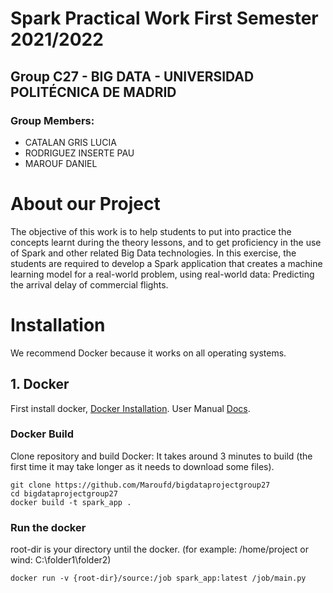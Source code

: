# Spark Practical Work First Semester 2021/2022
## Group C27 - BIG DATA - UNIVERSIDAD POLITÉCNICA DE MADRID

### Group Members:
 * CATALAN GRIS LUCIA
 * RODRIGUEZ INSERTE PAU
 * MAROUF DANIEL

# About our Project

The objective of this work is to help students to put into practice the concepts learnt during the
theory lessons, and to get proficiency in the use of Spark and other related Big Data
technologies. In this exercise, the students are required to develop a Spark application that
creates a machine learning model for a real-world problem, using real-world data: Predicting the
arrival delay of commercial flights.


# Installation
We recommend Docker because it works on all operating systems.

## 1.  Docker
First install docker, [Docker Installation](https://docs.docker.com/engine/install/).
User Manual [Docs](https://docs.docker.com/desktop/windows/).


### Docker Build
Clone repository and build Docker: It takes around 3 minutes to build (the first time it may take longer as it needs to download some files).
```
git clone https://github.com/Maroufd/bigdataprojectgroup27
cd bigdataprojectgroup27
docker build -t spark_app .
```
### Run the docker
root-dir is your directory until the docker. (for example: /home/project or wind: C:\folder1\folder2)
```
docker run -v {root-dir}/source:/job spark_app:latest /job/main.py
```
